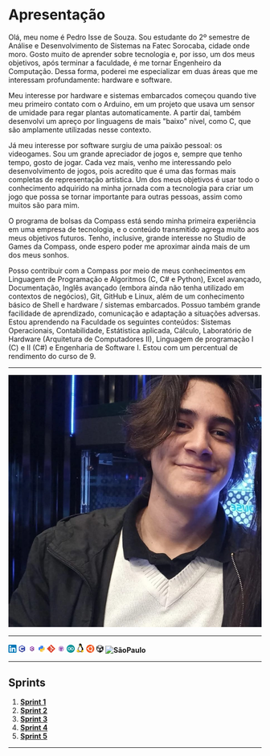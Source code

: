 # **Apresentação**

Olá, meu nome é Pedro Isse de Souza. Sou estudante do 2º semestre de Análise e Desenvolvimento de Sistemas na Fatec Sorocaba, cidade onde moro. Gosto muito de aprender sobre tecnologia e, por isso, um dos meus objetivos, após terminar a faculdade, é me tornar Engenheiro da Computação. Dessa forma, poderei me especializar em duas áreas que me interessam profundamente: hardware e software.

Meu interesse por hardware e sistemas embarcados começou quando tive meu primeiro contato com o Arduino, em um projeto que usava um sensor de umidade para regar plantas automaticamente. A partir daí, também desenvolvi um apreço por linguagens de mais "baixo" nível, como C, que são amplamente utilizadas nesse contexto.

Já meu interesse por software surgiu de uma paixão pessoal: os videogames. Sou um grande apreciador de jogos e, sempre que tenho tempo, gosto de jogar. Cada vez mais, venho me interessando pelo desenvolvimento de jogos, pois acredito que é uma das formas mais completas de representação artística. Um dos meus objetivos é usar todo o conhecimento adquirido na minha jornada com a tecnologia para criar um jogo que possa se tornar importante para outras pessoas, assim como muitos são para mim.

O programa de bolsas da Compass está sendo minha primeira experiência em uma empresa de tecnologia, e o conteúdo transmitido agrega muito aos meus objetivos futuros. Tenho, inclusive, grande interesse no Studio de Games da Compass, onde espero poder me aproximar ainda mais de um dos meus sonhos.

Posso contribuir com a Compass por meio de meus conhecimentos em Linguagem de Programação e Algoritmos (C, C# e Python), Excel avançado, Documentação, Inglês avançado (embora ainda não tenha utilizado em contextos de negócios), Git, GitHub e Linux, além de um conhecimento básico de Shell e hardware / sistemas embarcados. Possuo também grande facilidade de aprendizado, comunicação e adaptação a situações adversas. Estou aprendendo na Faculdade os seguintes conteúdos: Sistemas Operacionais, Contabilidade, Estátistica aplicada, Cálculo, Laboratório de Hardware (Arquitetura de Computadores II), Linguagem de programação I (C) e II (C#) e Engenharia de Software I. Estou com um percentual de rendimento do curso de 9.

___

![Foto Pedro Isse](/Assets/PedroIsse.jpg)

___

**[![LinkedIn](/Assets/linkedin.png)](https://www.linkedin.com/in/pedroisse) ![C](/Assets/C.png) ![Csharp](/Assets/Csharp.png) ![Python](/Assets/Python.png) ![Git](/Assets/Git.png) ![GitHub](/Assets/GitHub.png) ![Arduino](/Assets/Arduino.png) ![Linux](/Assets/Linux.png) ![LinuxUbunto](/Assets/LinuxUbunto.png) ![Unity](/Assets/Unity.png) ![SãoPaulo](/Assets/SãoPaulo.png)**


___

## **Sprints** 

1. [**Sprint 1**](./Sprint1/README.md)
2. [**Sprint 2**](./Sprint2/README.md)
3. [**Sprint 3**](./Sprint3/README.md)
4. [**Sprint 4**](./Sprint4/README.md)
5. [**Sprint 5**](./Sprint5/README.md)
___